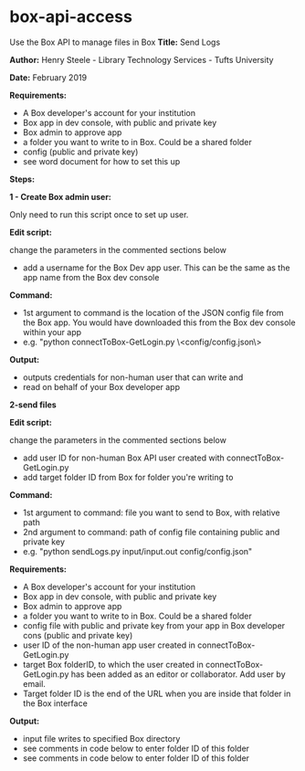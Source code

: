 # box-api-access
Use the Box API to manage files in Box
**Title:**      Send Logs

**Author:** Henry Steele - Library Technology Services - Tufts University

**Date:**    February 2019

**Requirements:**

- A Box developer&#39;s account for your institution
- Box app in dev console, with public and private key
- Box admin to approve app
- a folder you want to write to in Box.  Could be a shared folder
- config (public and private key)
- see word document for how to set this up



**Steps:**

**1 - Create Box admin user:**

  Only need to run this script once to set up user.

  **Edit script:**

  change the parameters in the commented sections below

  - add a username for the Box Dev app user.  This can be the same as the app name from the Box dev console

  **Command:**

  - 1st argument to command is the location of the JSON config file from the Box app.  You would have downloaded this from the Box dev console within your app
  - e.g. &quot;python connectToBox-GetLogin.py \\&lt;config/config.json\\&gt;

  **Output:**

   - outputs credentials for non-human user that can write and
   - read on behalf of your Box developer app

**2-send files**

  **Edit script:**

  change the parameters in the commented sections below

  - add user ID for non-human Box API user created with connectToBox-GetLogin.py  
  - add target folder ID from Box for folder you&#39;re writing to

 **Command:**

   - 1st argument to command:  file you want to send to Box, with relative path
   - 2nd argument to command:  path of config file containing public and private key
   - e.g. &quot;python sendLogs.py input/input.out config/config.json&quot;

   **Requirements:**

   - A Box developer&#39;s account for your institution
   - Box app in dev console, with public and private key
   - Box admin to approve app
   - a folder you want to write to in Box.  Could be a shared folder
   - config file with public and private key from your app in Box developer cons (public and private key)
   - user ID of the non-human app user created in  connectToBox-GetLogin.py
   - target Box folderID, to which the user created in connectToBox-GetLogin.py has been added as an editor or collaborator.  Add user by email.
   - Target folder ID is the end of the URL when you are inside that folder in the Box interface

   **Output:**

   - input file writes to specified Box directory
   - see comments in code below to enter folder ID of this folder
   - see comments in code below to enter folder ID of this folder

